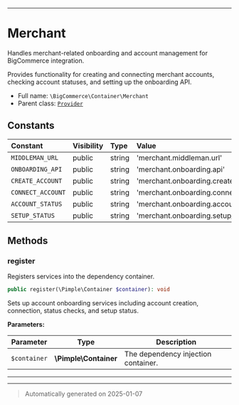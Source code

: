 ***

# Merchant

Handles merchant-related onboarding and account management for BigCommerce integration.

Provides functionality for creating and connecting merchant accounts, checking account
statuses, and setting up the onboarding API.

* Full name: `\BigCommerce\Container\Merchant`
* Parent class: [`Provider`](./classes/BigCommerce/Container/Provider.md)


## Constants

| Constant | Visibility | Type | Value |
|:---------|:-----------|:-----|:------|
|`MIDDLEMAN_URL`|public|string|&#039;merchant.middleman.url&#039;|
|`ONBOARDING_API`|public|string|&#039;merchant.onboarding.api&#039;|
|`CREATE_ACCOUNT`|public|string|&#039;merchant.onboarding.create_account&#039;|
|`CONNECT_ACCOUNT`|public|string|&#039;merchant.onboarding.connect_account&#039;|
|`ACCOUNT_STATUS`|public|string|&#039;merchant.onboarding.account_status&#039;|
|`SETUP_STATUS`|public|string|&#039;merchant.onboarding.setup_status&#039;|


## Methods


### register

Registers services into the dependency container.

```php
public register(\Pimple\Container $container): void
```

Sets up account onboarding services including account creation, connection,
status checks, and setup status.






**Parameters:**

| Parameter | Type | Description |
|-----------|------|-------------|
| `$container` | **\Pimple\Container** | The dependency injection container. |





***


***
> Automatically generated on 2025-01-07
